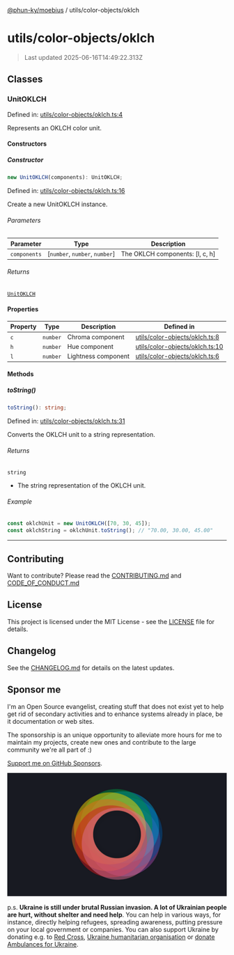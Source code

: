 [@phun-ky/moebius](../../README.md) / utils/color-objects/oklch

# utils/color-objects/oklch

> Last updated 2025-06-16T14:49:22.313Z

##

## Classes

### UnitOKLCH

Defined in: [utils/color-objects/oklch.ts:4](https://github.com/phun-ky/moebius/blob/main/src/utils/color-objects/oklch.ts#L4)

Represents an OKLCH color unit.

#### Constructors

##### Constructor

```ts
new UnitOKLCH(components): UnitOKLCH;
```

Defined in: [utils/color-objects/oklch.ts:16](https://github.com/phun-ky/moebius/blob/main/src/utils/color-objects/oklch.ts#L16)

Create a new UnitOKLCH instance.

###### Parameters

| Parameter    | Type                            | Description                      |
| ------------ | ------------------------------- | -------------------------------- |
| `components` | \[`number`, `number`, `number`] | The OKLCH components: \[l, c, h] |

###### Returns

[`UnitOKLCH`](#unitoklch)

#### Properties

| Property           | Type     | Description         | Defined in                                                                                                           |
| ------------------ | -------- | ------------------- | -------------------------------------------------------------------------------------------------------------------- |
| <a id="c"></a> `c` | `number` | Chroma component    | [utils/color-objects/oklch.ts:8](https://github.com/phun-ky/moebius/blob/main/src/utils/color-objects/oklch.ts#L8)   |
| <a id="h"></a> `h` | `number` | Hue component       | [utils/color-objects/oklch.ts:10](https://github.com/phun-ky/moebius/blob/main/src/utils/color-objects/oklch.ts#L10) |
| <a id="l"></a> `l` | `number` | Lightness component | [utils/color-objects/oklch.ts:6](https://github.com/phun-ky/moebius/blob/main/src/utils/color-objects/oklch.ts#L6)   |

#### Methods

##### toString()

```ts
toString(): string;
```

Defined in: [utils/color-objects/oklch.ts:31](https://github.com/phun-ky/moebius/blob/main/src/utils/color-objects/oklch.ts#L31)

Converts the OKLCH unit to a string representation.

###### Returns

`string`

- The string representation of the OKLCH unit.

###### Example

```ts
const oklchUnit = new UnitOKLCH([70, 30, 45]);
const oklchString = oklchUnit.toString(); // "70.00, 30.00, 45.00"
```

---

## Contributing

Want to contribute? Please read the [CONTRIBUTING.md](https://github.com/phun-ky/moebius/blob/main/CONTRIBUTING.md) and [CODE_OF_CONDUCT.md](https://github.com/phun-ky/moebius/blob/main/CODE_OF_CONDUCT.md)

## License

This project is licensed under the MIT License - see the [LICENSE](https://github.com/phun-ky/moebius/blob/main/LICENSE) file for details.

## Changelog

See the [CHANGELOG.md](https://github.com/phun-ky/moebius/blob/main/CHANGELOG.md) for details on the latest updates.

## Sponsor me

I'm an Open Source evangelist, creating stuff that does not exist yet to help get rid of secondary activities and to enhance systems already in place, be it documentation or web sites.

The sponsorship is an unique opportunity to alleviate more hours for me to maintain my projects, create new ones and contribute to the large community we're all part of :)

[Support me on GitHub Sponsors](https://github.com/sponsors/phun-ky).

![logo](https://github.com/phun-ky/moebius/blob/main/public/images/logo/logo-ring.png?raw=true)

p.s. **Ukraine is still under brutal Russian invasion. A lot of Ukrainian people are hurt, without shelter and need help**. You can help in various ways, for instance, directly helping refugees, spreading awareness, putting pressure on your local government or companies. You can also support Ukraine by donating e.g. to [Red Cross](https://www.icrc.org/en/donate/ukraine), [Ukraine humanitarian organisation](https://savelife.in.ua/en/donate-en/#donate-army-card-weekly) or [donate Ambulances for Ukraine](https://www.gofundme.com/f/help-to-save-the-lives-of-civilians-in-a-war-zone).

